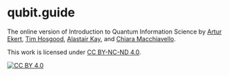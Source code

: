 # qubit.guide

The online version of Introduction to Quantum Information Science by [Artur Ekert](), [Tim Hosgood](), [Alastair Kay](), and [Chiara Macchiavello]().

This work is licensed under [CC BY-NC-ND 4.0](cc-by-nc-nd).

[![CC BY 4.0][cc-by-nc-nd-image]][cc-by-nc-nd]

[cc-by-nc-nd]: https://creativecommons.org/licenses/by-nc-nd/4.0/
[cc-by-nc-nd-image]: https://i.creativecommons.org/l/by-nc-nd/4.0/80x15.png
